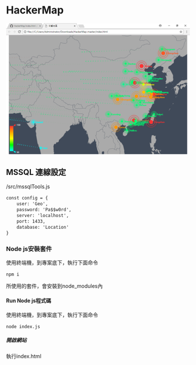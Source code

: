 # HackerMap

![Demo](Demo.png)

## MSSQL 連線設定
/src/mssqlTools.js
```
const config = {
    user: 'Geo',
    password: 'Pa$$w0rd',
    server: 'localhost',
    port: 1433,
    database: 'Location'
}
```

### Node js安裝套件
使用終端機，到專案底下，執行下面命令
```
npm i
```
所使用的套件，會安裝到node_modules內

#### Run Node js程式碼
使用終端機，到專案底下，執行下面命令
```
node index.js
```

##### 開啟網站
執行index.html
